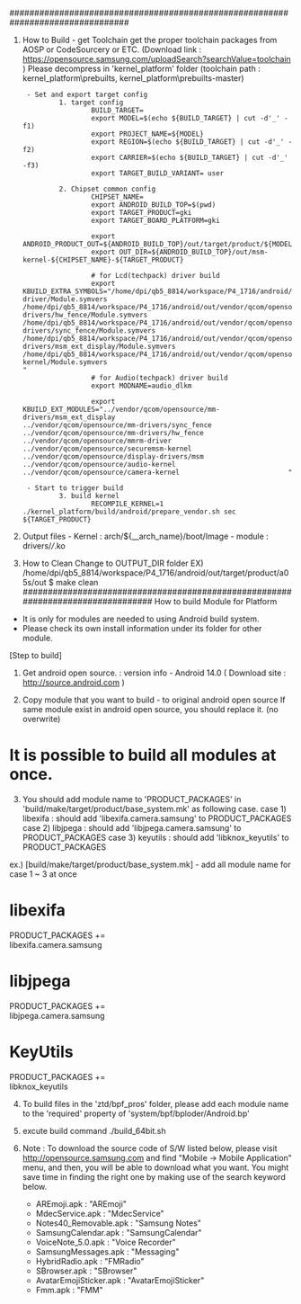 ################################################################################
1. How to Build
        - get Toolchain
                get the proper toolchain packages from AOSP or CodeSourcery or ETC.
                (Download link : https://opensource.samsung.com/uploadSearch?searchValue=toolchain )
                Please decompress in 'kernel_platform' folder
                (toolchain path : kernel_platform\prebuilts, kernel_platform\prebuilts-master)

        - Set and export target config
                1. target config
                        BUILD_TARGET=
                        export MODEL=$(echo ${BUILD_TARGET} | cut -d'_' -f1)
                        export PROJECT_NAME=${MODEL}
                        export REGION=$(echo ${BUILD_TARGET} | cut -d'_' -f2)
                        export CARRIER=$(echo ${BUILD_TARGET} | cut -d'_' -f3)
                        export TARGET_BUILD_VARIANT= user
                        
                2. Chipset common config
                        CHIPSET_NAME=
                        export ANDROID_BUILD_TOP=$(pwd)
                        export TARGET_PRODUCT=gki
                        export TARGET_BOARD_PLATFORM=gki

                        export ANDROID_PRODUCT_OUT=${ANDROID_BUILD_TOP}/out/target/product/${MODEL}
                        export OUT_DIR=${ANDROID_BUILD_TOP}/out/msm-kernel-${CHIPSET_NAME}-${TARGET_PRODUCT}

                        # for Lcd(techpack) driver build
                        export KBUILD_EXTRA_SYMBOLS="/home/dpi/qb5_8814/workspace/P4_1716/android/out/vendor/qcom/opensource/mmrm-driver/Module.symvers                                                                         /home/dpi/qb5_8814/workspace/P4_1716/android/out/vendor/qcom/opensource/mm-drivers/hw_fence/Module.symvers                                                                         /home/dpi/qb5_8814/workspace/P4_1716/android/out/vendor/qcom/opensource/mm-drivers/sync_fence/Module.symvers                                                                         /home/dpi/qb5_8814/workspace/P4_1716/android/out/vendor/qcom/opensource/mm-drivers/msm_ext_display/Module.symvers                                                                         /home/dpi/qb5_8814/workspace/P4_1716/android/out/vendor/qcom/opensource/securemsm-kernel/Module.symvers                                                                         "
                        # for Audio(techpack) driver build
                        export MODNAME=audio_dlkm

                        export KBUILD_EXT_MODULES="../vendor/qcom/opensource/mm-drivers/msm_ext_display                           ../vendor/qcom/opensource/mm-drivers/sync_fence                           ../vendor/qcom/opensource/mm-drivers/hw_fence                           ../vendor/qcom/opensource/mmrm-driver                           ../vendor/qcom/opensource/securemsm-kernel                           ../vendor/qcom/opensource/display-drivers/msm                           ../vendor/qcom/opensource/audio-kernel                           ../vendor/qcom/opensource/camera-kernel                           "

        - Start to trigger build
                3. build kernel
                        RECOMPILE_KERNEL=1 ./kernel_platform/build/android/prepare_vendor.sh sec ${TARGET_PRODUCT}


2. Output files
        - Kernel : arch/${__arch_name}/boot/Image
        - module : drivers/*/*.ko

3. How to Clean
        Change to OUTPUT_DIR folder
        EX) /home/dpi/qb5_8814/workspace/P4_1716/android/out/target/product/a05s/out
        $ make clean
################################################################################
How to build Module for Platform
- It is only for modules are needed to using Android build system.
- Please check its own install information under its folder for other module.

[Step to build]
1. Get android open source.
    : version info - Android 14.0
    ( Download site : http://source.android.com )

2. Copy module that you want to build - to original android open source
   If same module exist in android open source, you should replace it. (no overwrite)
   
  # It is possible to build all modules at once.
  
3. You should add module name to 'PRODUCT_PACKAGES' in 'build/make/target/product/base_system.mk' as following case.
	case 1) libexifa : should add 'libexifa.camera.samsung' to PRODUCT_PACKAGES
	case 2) libjpega : should add 'libjpega.camera.samsung' to PRODUCT_PACKAGES
	case 3) keyutils : should add 'libknox_keyutils' to PRODUCT_PACKAGES
	

ex.) [build/make/target/product/base_system.mk] - add all module name for case 1 ~ 3 at once
    
# libexifa
PRODUCT_PACKAGES += \
    libexifa.camera.samsung
    
# libjpega
PRODUCT_PACKAGES += \
    libjpega.camera.samsung
    
# KeyUtils
PRODUCT_PACKAGES += \
    libknox_keyutils
   
4. To build files in the 'ztd/bpf_pros' folder, please add each module name to the 'required' property of 'system/bpf/bploder/Android.bp' 
   
5. excute build command
   ./build_64bit.sh

6. Note : 
   To download the source code of S/W listed below, please visit http://opensource.samsung.com and find "Mobile -> Mobile Application" menu, 
   and then, you will be able to download what you want. 
   You might save time in finding the right one by making use of the search keyword below. 
	- AREmoji.apk : "AREmoji"
	- MdecService.apk : "MdecService"
	- Notes40_Removable.apk : "Samsung Notes"
	- SamsungCalendar.apk : "SamsungCalendar"
	- VoiceNote_5.0.apk : "Voice Recorder"
	- SamsungMessages.apk : "Messaging"
	- HybridRadio.apk : "FMRadio"
	- SBrowser.apk : "SBrowser"
	- AvatarEmojiSticker.apk : "AvatarEmojiSticker"
	- Fmm.apk : "FMM"
